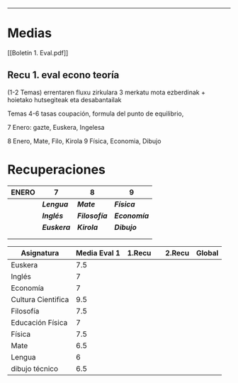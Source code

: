 
---
# Medias

[[Boletín 1. Eval.pdf]]


## Recu 1. eval econo teoría
(1-2 Temas)
errentaren fluxu zirkulara
3 merkatu mota ezberdinak + hoietako hutsegiteak eta desabantailak

Temas 4-6
tasas coupación, formula del punto de equilibrio, 

7 Enero: gazte, Euskera, Ingelesa

8 Enero, Mate, Filo, Kirola
9 Física, Economia, Dibujo

# Recuperaciones


| ENERO | 7             | 8               | 9              |
| ----- | ------------- | --------------- | -------------- |
|       | ***Lengua***  | ***Mate***      | ***Física***   |
|       | ***Inglés***  | ***Filosofía*** | ***Economía*** |
|       | ***Euskera*** | ***Kirola***    | ***Dibujo***   |
|       |               |                 |                |
|       |               |                 |                |



| Asignatura         | Media Eval 1 | 1.Recu |     | 2.Recu | Global |
| ------------------ | ------------ | ------ | --- | ------ | ------ |
| Euskera            | 7.5          |        |     |        |        |
| Inglés             | 7            |        |     |        |        |
| Economía           | 7            |        |     |        |        |
| Cultura Cientifica | 9.5          |        |     |        |        |
| Filosofía          | 7.5          |        |     |        |        |
| Educación Física   | 7            |        |     |        |        |
| Física             | 7.5          |        |     |        |        |
| Mate               | 6.5          |        |     |        |        |
| Lengua             | 6            |        |     |        |        |
| dibujo técnico     | 6.5          |        |     |        |        |
